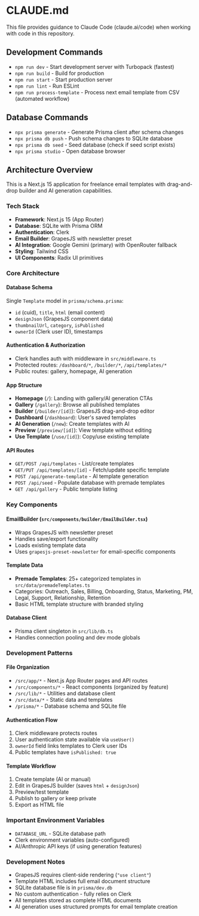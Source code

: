 # CLAUDE.md

This file provides guidance to Claude Code (claude.ai/code) when working with code in this repository.

## Development Commands

- `npm run dev` - Start development server with Turbopack (fastest)
- `npm run build` - Build for production
- `npm run start` - Start production server
- `npm run lint` - Run ESLint
- `npm run process-template` - Process next email template from CSV (automated workflow)

## Database Commands

- `npx prisma generate` - Generate Prisma client after schema changes
- `npx prisma db push` - Push schema changes to SQLite database
- `npx prisma db seed` - Seed database (check if seed script exists)
- `npx prisma studio` - Open database browser

## Architecture Overview

This is a Next.js 15 application for freelance email templates with drag-and-drop builder and AI generation capabilities.

### Tech Stack
- **Framework**: Next.js 15 (App Router)
- **Database**: SQLite with Prisma ORM
- **Authentication**: Clerk
- **Email Builder**: GrapesJS with newsletter preset
 - **AI Integration**: Google Gemini (primary) with OpenRouter fallback
- **Styling**: Tailwind CSS
- **UI Components**: Radix UI primitives

### Core Architecture

#### Database Schema
Single `Template` model in `prisma/schema.prisma`:
- `id` (cuid), `title`, `html` (email content)
- `designJson` (GrapesJS component data)
- `thumbnailUrl`, `category`, `isPublished`
- `ownerId` (Clerk user ID), timestamps

#### Authentication & Authorization
- Clerk handles auth with middleware in `src/middleware.ts`
- Protected routes: `/dashboard/*`, `/builder/*`, `/api/templates/*`
- Public routes: gallery, homepage, AI generation

#### App Structure
- **Homepage** (`/`): Landing with gallery/AI generation CTAs
- **Gallery** (`/gallery`): Browse all published templates
- **Builder** (`/builder/[id]`): GrapesJS drag-and-drop editor
- **Dashboard** (`/dashboard`): User's saved templates
- **AI Generation** (`/new`): Create templates with AI
- **Preview** (`/preview/[id]`): View template without editing
- **Use Template** (`/use/[id]`): Copy/use existing template

#### API Routes
- `GET/POST /api/templates` - List/create templates
- `GET/PUT /api/templates/[id]` - Fetch/update specific template
- `POST /api/generate-template` - AI template generation
- `POST /api/seed` - Populate database with premade templates
- `GET /api/gallery` - Public template listing

### Key Components

#### EmailBuilder (`src/components/builder/EmailBuilder.tsx`)
- Wraps GrapesJS with newsletter preset
- Handles save/export functionality
- Loads existing template data
- Uses `grapesjs-preset-newsletter` for email-specific components

#### Template Data
- **Premade Templates**: 25+ categorized templates in `src/data/premadeTemplates.ts`
- Categories: Outreach, Sales, Billing, Onboarding, Status, Marketing, PM, Legal, Support, Relationship, Retention
- Basic HTML template structure with branded styling

#### Database Client
- Prisma client singleton in `src/lib/db.ts`
- Handles connection pooling and dev mode globals

### Development Patterns

#### File Organization
- `/src/app/*` - Next.js App Router pages and API routes
- `/src/components/*` - React components (organized by feature)
- `/src/lib/*` - Utilities and database client
- `/src/data/*` - Static data and templates
- `/prisma/*` - Database schema and SQLite file

#### Authentication Flow
1. Clerk middleware protects routes
2. User authentication state available via `useUser()`
3. `ownerId` field links templates to Clerk user IDs
4. Public templates have `isPublished: true`

#### Template Workflow
1. Create template (AI or manual)
2. Edit in GrapesJS builder (saves `html` + `designJson`)
3. Preview/test template
4. Publish to gallery or keep private
5. Export as HTML file

### Important Environment Variables
- `DATABASE_URL` - SQLite database path
- Clerk environment variables (auto-configured)
- AI/Anthropic API keys (if using generation features)

### Development Notes
- GrapesJS requires client-side rendering (`"use client"`)
- Template HTML includes full email document structure
- SQLite database file is in `prisma/dev.db`
- No custom authentication - fully relies on Clerk
- All templates stored as complete HTML documents
- AI generation uses structured prompts for email template creation